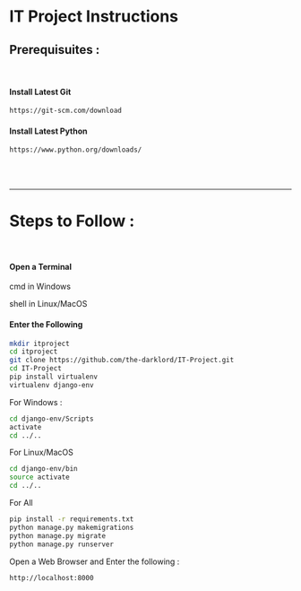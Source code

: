 <h1>
  IT Project Instructions
</h1>

<h2>
  Prerequisuites : 
</h2>
<br>
<h4> Install Latest Git </h4>

```bash
https://git-scm.com/download
```

<h4> Install Latest Python </h4>

```bash
https://www.python.org/downloads/
```

<br> <br>
<hr>
<h1>
  Steps to Follow : 
</h1>
<br>
<h4> Open a Terminal </h4>
cmd in Windows

shell in Linux/MacOS
<h4> Enter the Following </h4>

```bash
mkdir itproject
cd itproject
git clone https://github.com/the-darklord/IT-Project.git
cd IT-Project
pip install virtualenv
virtualenv django-env
```

For Windows :
```bash
cd django-env/Scripts
activate
cd ../..
```

For Linux/MacOS
```bash
cd django-env/bin
source activate
cd ../..
```

For All
```bash
pip install -r requirements.txt
python manage.py makemigrations
python manage.py migrate
python manage.py runserver
```
Open a Web Browser and Enter the following :
```bash
http://localhost:8000
```
